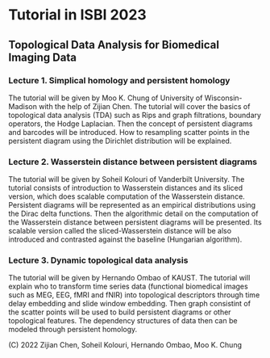 # Tutorial in ISBI 2023
## Topological Data Analysis for Biomedical Imaging Data


### Lecture 1. Simplical homology and persistent homology
The tutorial will be given by Moo K. Chung of University of Wisconsin-Madison with the help of Zijian Chen. The tutorial will cover the basics of topological data analysis (TDA) such as Rips and graph filtrations, boundary operators, the Hodge Laplacian. Then the concept of persistent diagrams and barcodes will be introduced. How to resampling scatter points in the persistent diagram using the Dirichlet distribution will be explained. 

### Lecture 2. Wasserstein distance between persistent diagrams
The tutorial will be given by Soheil Kolouri of Vanderbilt University. The tutorial consists of introduction to Wasserstein distances and its sliced version, which does scalable computation of the Wasserstein distance. Persistent diagrams will be represented as an empirical distributions using the Dirac delta functions. Then  the algorithmic detail on the computation of  the Wasserstein distance between persistent diagrams will be presented. Its scalable version called the sliced-Wasserstein distance will be also introduced and contrasted against the baseline (Hungarian algorithm).  

### Lecture 3. Dynamic topological data analysis
The tutorial will be given by Hernando Ombao of KAUST. The tutorial will explain who to transform  time series data (functional biomedical images such as MEG, EEG, fMRI and fNIR) into topological descriptors through time delay embedding and slide window embedding. Then graph consistint of the scatter points will be used to build persistent diagrams or other topological features. The dependency structures of data then can be modeled through persistent homology. 


(C) 2022 Zijian Chen, Soheil Kolouri, Hernando Ombao, Moo K. Chung
